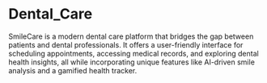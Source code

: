 # Dental_Care
SmileCare is a modern dental care platform that bridges the gap between patients and dental professionals. It offers a user-friendly interface for scheduling appointments, accessing medical records, and exploring dental health insights, all while incorporating unique features like AI-driven smile analysis and a gamified health tracker.
